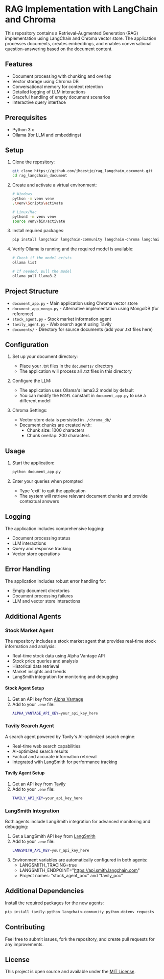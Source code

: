 # RAG Implementation with LangChain and Chroma

This repository contains a Retrieval-Augmented Generation (RAG) implementation using LangChain and Chroma vector store. The application processes documents, creates embeddings, and enables conversational question-answering based on the document content.

## Features

- Document processing with chunking and overlap
- Vector storage using Chroma DB
- Conversational memory for context retention
- Detailed logging of LLM interactions
- Graceful handling of empty document scenarios
- Interactive query interface

## Prerequisites

- Python 3.x
- Ollama (for LLM and embeddings)

## Setup

1. Clone the repository:
   ```bash
   git clone https://github.com/jhoestje/rag_langchain_document.git
   cd rag_langchain_document
   ```

2. Create and activate a virtual environment:
   ```bash
   # Windows
   python -m venv venv
   .\venv\Scripts\activate

   # Linux/Mac
   python3 -m venv venv
   source venv/bin/activate
   ```

3. Install required packages:
   ```bash
   pip install langchain langchain-community langchain-chroma langchain-ollama
   ```

4. Verify Ollama is running and the required model is available:
   ```bash
   # Check if the model exists
   ollama list
   
   # If needed, pull the model
   ollama pull llama3.2
   ```

## Project Structure

- `document_app.py` - Main application using Chroma vector store
- `document_app_mongo.py` - Alternative implementation using MongoDB (for reference)
- `stock_agent.py` - Stock market information agent
- `tavily_agent.py` - Web search agent using Tavily
- `documents/` - Directory for source documents (add your .txt files here)

## Configuration

1. Set up your document directory:
   - Place your .txt files in the `documents/` directory
   - The application will process all .txt files in this directory

2. Configure the LLM:
   - The application uses Ollama's llama3.2 model by default
   - You can modify the `MODEL` constant in `document_app.py` to use a different model

3. Chroma Settings:
   - Vector store data is persisted in `./chroma_db/`
   - Document chunks are created with:
     - Chunk size: 1000 characters
     - Chunk overlap: 200 characters

## Usage

1. Start the application:
   ```bash
   python document_app.py
   ```

2. Enter your queries when prompted
   - Type 'exit' to quit the application
   - The system will retrieve relevant document chunks and provide contextual answers

## Logging

The application includes comprehensive logging:
- Document processing status
- LLM interactions
- Query and response tracking
- Vector store operations

## Error Handling

The application includes robust error handling for:
- Empty document directories
- Document processing failures
- LLM and vector store interactions

## Additional Agents

### Stock Market Agent

The repository includes a stock market agent that provides real-time stock information and analysis:

- Real-time stock data using Alpha Vantage API
- Stock price queries and analysis
- Historical data retrieval
- Market insights and trends
- LangSmith integration for monitoring and debugging

#### Stock Agent Setup

1. Get an API key from [Alpha Vantage](https://www.alphavantage.co/support/#api-key)
2. Add to your `.env` file:
   ```bash
   ALPHA_VANTAGE_API_KEY=your_api_key_here
   ```

### Tavily Search Agent

A search agent powered by Tavily's AI-optimized search engine:

- Real-time web search capabilities
- AI-optimized search results
- Factual and accurate information retrieval
- Integrated with LangSmith for performance tracking

#### Tavily Agent Setup

1. Get an API key from [Tavily](https://tavily.com)
2. Add to your `.env` file:
   ```bash
   TAVILY_API_KEY=your_api_key_here
   ```

### LangSmith Integration

Both agents include LangSmith integration for advanced monitoring and debugging:

1. Get a LangSmith API key from [LangSmith](https://smith.langchain.com)
2. Add to your `.env` file:
   ```bash
   LANGSMITH_API_KEY=your_api_key_here
   ```
3. Environment variables are automatically configured in both agents:
   - LANGSMITH_TRACING=true
   - LANGSMITH_ENDPOINT="https://api.smith.langchain.com"
   - Project names: "stock_agent_poc" and "tavily_poc"

## Additional Dependencies

Install the required packages for the new agents:
```bash
pip install tavily-python langchain-community python-dotenv requests
```

## Contributing

Feel free to submit issues, fork the repository, and create pull requests for any improvements.

## License

This project is open source and available under the [MIT License](LICENSE).
